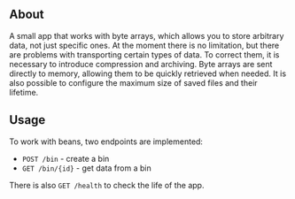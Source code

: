 ## About

A small app that works with byte arrays, which allows you to store arbitrary data, not just specific ones.
At the moment there is no limitation, but there are problems with transporting certain types of data.
To correct them, it is necessary to introduce compression and archiving.
Byte arrays are sent directly to memory, allowing them to be quickly retrieved when needed.
It is also possible to configure the maximum size of saved files and their lifetime.


## Usage

To work with beans, two endpoints are implemented:

- `POST /bin` - create a bin
- `GET /bin/{id}` - get data from a bin

There is also `GET /health` to check the life of the app.
